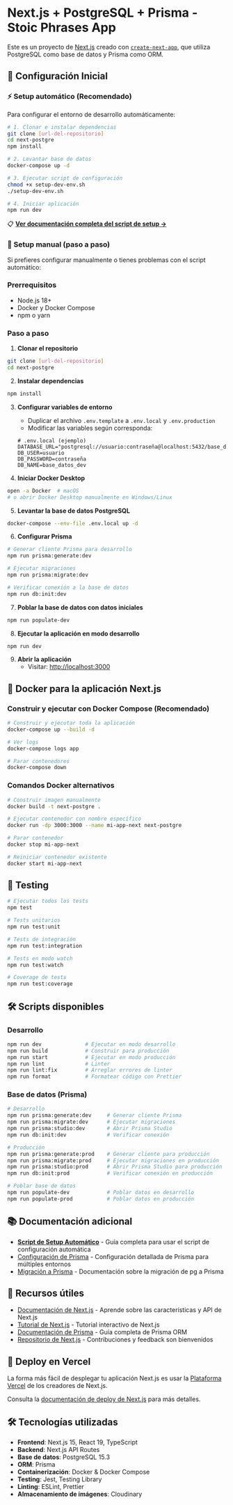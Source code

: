 # Next.js + PostgreSQL + Prisma - Stoic Phrases App

Este es un proyecto de [Next.js](https://nextjs.org) creado con [`create-next-app`](https://nextjs.org/docs/app/api-reference/cli/create-next-app), que utiliza PostgreSQL como base de datos y Prisma como ORM.

## 🚀 Configuración Inicial

### ⚡ Setup automático (Recomendado)

Para configurar el entorno de desarrollo automáticamente:

```bash
# 1. Clonar e instalar dependencias
git clone [url-del-repositorio]
cd next-postgre
npm install

# 2. Levantar base de datos
docker-compose up -d

# 3. Ejecutar script de configuración
chmod +x setup-dev-env.sh
./setup-dev-env.sh

# 4. Iniciar aplicación
npm run dev
```

📋 **[Ver documentación completa del script de setup →](./SETUP-DEV-ENV.md)**

### 🔧 Setup manual (paso a paso)

Si prefieres configurar manualmente o tienes problemas con el script automático:

### Prerrequisitos
- Node.js 18+
- Docker y Docker Compose
- npm o yarn

### Paso a paso

1. **Clonar el repositorio**
```bash
git clone [url-del-repositorio]
cd next-postgre
```

2. **Instalar dependencias**
```bash
npm install
```

3. **Configurar variables de entorno**
   - Duplicar el archivo `.env.template` a `.env.local` y `.env.production`
   - Modificar las variables según corresponda:
   ```env
   # .env.local (ejemplo)
   DATABASE_URL="postgresql://usuario:contraseña@localhost:5432/base_datos_dev"
   DB_USER=usuario
   DB_PASSWORD=contraseña
   DB_NAME=base_datos_dev
   ```

4. **Iniciar Docker Desktop**
```bash
open -a Docker  # macOS
# o abrir Docker Desktop manualmente en Windows/Linux
```

5. **Levantar la base de datos PostgreSQL**
```bash
docker-compose --env-file .env.local up -d
```

6. **Configurar Prisma**
```bash
# Generar cliente Prisma para desarrollo
npm run prisma:generate:dev

# Ejecutar migraciones
npm run prisma:migrate:dev

# Verificar conexión a la base de datos
npm run db:init:dev
```

7. **Poblar la base de datos con datos iniciales**
```bash
npm run populate-dev
```

8. **Ejecutar la aplicación en modo desarrollo**
```bash
npm run dev
```

9. **Abrir la aplicación**
   - Visitar: [http://localhost:3000](http://localhost:3000)

## 🐳 Docker para la aplicación Next.js

### Construir y ejecutar con Docker Compose (Recomendado)
```bash
# Construir y ejecutar toda la aplicación
docker-compose up --build -d

# Ver logs
docker-compose logs app

# Parar contenedores
docker-compose down
```

### Comandos Docker alternativos
```bash
# Construir imagen manualmente
docker build -t next-postgre .

# Ejecutar contenedor con nombre específico
docker run -dp 3000:3000 --name mi-app-next next-postgre

# Parar contenedor
docker stop mi-app-next

# Reiniciar contenedor existente
docker start mi-app-next
```

## 🧪 Testing

```bash
# Ejecutar todos los tests
npm test

# Tests unitarios
npm run test:unit

# Tests de integración
npm run test:integration

# Tests en modo watch
npm run test:watch

# Coverage de tests
npm run test:coverage
```

## 🛠️ Scripts disponibles

### Desarrollo
```bash
npm run dev              # Ejecutar en modo desarrollo
npm run build            # Construir para producción
npm run start            # Ejecutar en modo producción
npm run lint             # Linter
npm run lint:fix         # Arreglar errores de linter
npm run format           # Formatear código con Prettier
```

### Base de datos (Prisma)
```bash
# Desarrollo
npm run prisma:generate:dev     # Generar cliente Prisma
npm run prisma:migrate:dev      # Ejecutar migraciones
npm run prisma:studio:dev       # Abrir Prisma Studio
npm run db:init:dev             # Verificar conexión

# Producción
npm run prisma:generate:prod    # Generar cliente para producción
npm run prisma:migrate:prod     # Ejecutar migraciones en producción
npm run prisma:studio:prod      # Abrir Prisma Studio para producción
npm run db:init:prod            # Verificar conexión en producción

# Poblar base de datos
npm run populate-dev            # Poblar datos en desarrollo
npm run populate-prod           # Poblar datos en producción
```

## 📚 Documentación adicional

- **[Script de Setup Automático](./SETUP-DEV-ENV.md)** - Guía completa para usar el script de configuración automática
- [Configuración de Prisma](./PRISMA-SETUP.md) - Configuración detallada de Prisma para múltiples entornos
- [Migración a Prisma](./PRISMA_MIGRATION.md) - Documentación sobre la migración de pg a Prisma

## 🔗 Recursos útiles

- [Documentación de Next.js](https://nextjs.org/docs) - Aprende sobre las características y API de Next.js
- [Tutorial de Next.js](https://nextjs.org/learn) - Tutorial interactivo de Next.js
- [Documentación de Prisma](https://www.prisma.io/docs) - Guía completa de Prisma ORM
- [Repositorio de Next.js](https://github.com/vercel/next.js) - Contribuciones y feedback son bienvenidos

## 🚀 Deploy en Vercel

La forma más fácil de desplegar tu aplicación Next.js es usar la [Plataforma Vercel](https://vercel.com/new?utm_medium=default-template&filter=next.js&utm_source=create-next-app&utm_campaign=create-next-app-readme) de los creadores de Next.js.

Consulta la [documentación de deploy de Next.js](https://nextjs.org/docs/app/building-your-application/deploying) para más detalles.

## 🛠️ Tecnologías utilizadas

- **Frontend**: Next.js 15, React 19, TypeScript
- **Backend**: Next.js API Routes
- **Base de datos**: PostgreSQL 15.3
- **ORM**: Prisma
- **Containerización**: Docker & Docker Compose
- **Testing**: Jest, Testing Library
- **Linting**: ESLint, Prettier
- **Almacenamiento de imágenes**: Cloudinary
